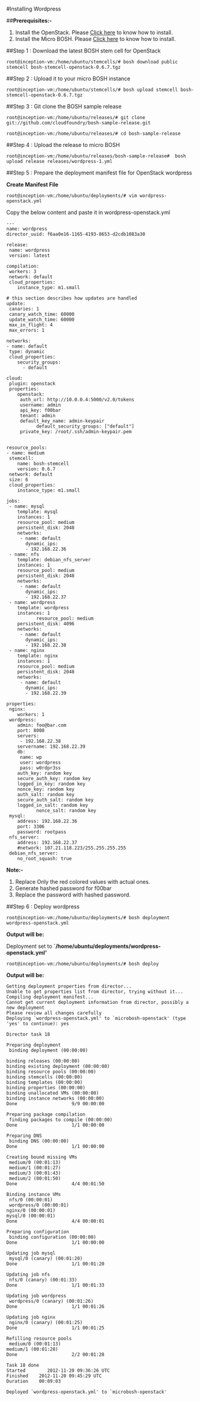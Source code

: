 #Installing Wordpress

##<b>Prerequisites:-</b>

<ol>
   <li>Install the OpenStack. Please 
<a href="https://github.com/rajdeepd/bosh-oss-docs/tree/master/bosh/documentation/install_openstack.md">Click here</a> to know how to install.</li>
   <li>Install the Micro BOSH. Please
<a href="https://github.com/rajdeepd/bosh-oss-docs/tree/master/bosh/documentation/install_microbosh_openstack.md">Click here</a> to know how to install.</li>
</ol>

##Step 1 : Download the latest BOSH stem cell for OpenStack

    root@inception-vm:/home/ubuntu/stemcells/# bosh download public stemcell bosh-stemcell-openstack-0.6.7.tgz


##Step 2 : Upload it to your micro BOSH instance

    root@inception-vm:/home/ubuntu/stemcells/# bosh upload stemcell bosh-stemcell-openstack-0.6.7.tgz

##Step 3 : Git clone the BOSH sample release

    root@inception-vm:/home/ubuntu/releases/# git clone git://github.com/cloudfoundry/bosh-sample-release.git

    root@inception-vm:/home/ubuntu/releases/# cd bosh-sample-release


##Step 4 : Upload the release to micro BOSH

    root@inception-vm:/home/ubuntu/releases/bosh-sample-release#  bosh upload release releases/wordpress-1.yml


##Step 5 : Prepare the deployment manifest file for OpenStack wordpress

<b>Create Manifest File</b>

    root@inception-vm:/home/ubuntu/deployments/# vim wordpress-openstack.yml

Copy the below content and paste it in wordpress-openstack.yml




    ---
    name: wordpress
    director_uuid: f6aa0e16-1165-4193-8653-d2cdb1083a30

    release:
     name: wordpress
     version: latest

    compilation:
     workers: 3
     network: default
     cloud_properties:
        instance_type: m1.small

    # this section describes how updates are handled
    update:
     canaries: 1
     canary_watch_time: 60000
     update_watch_time: 60000
     max_in_flight: 4
     max_errors: 1

    networks:
    - name: default
     type: dynamic
     cloud_properties:
        security_groups:
          - default

    cloud:
     plugin: openstack
     properties:
        openstack:
         auth_url: http://10.0.0.4:5000/v2.0/tokens
         username: admin
         api_key: f00bar
         tenant: admin
         default_key_name: admin-keypair
               default_security_groups: ["default"]
         private_key: /root/.ssh/admin-keypair.pem


    resource_pools:
    - name: medium
     stemcell:
        name: bosh-stemcell
        version: 0.6.7
     network: default
     size: 6
     cloud_properties:
        instance_type: m1.small

    jobs:
     - name: mysql
        template: mysql
        instances: 1
        resource_pool: medium
        persistent_disk: 2048
        networks:
         - name: default
           dynamic_ips:
           - 192.168.22.36
     - name: nfs
        template: debian_nfs_server
        instances: 1
        resource_pool: medium
        persistent_disk: 2048
        networks:
         - name: default
           dynamic_ips:
           - 192.168.22.37
     - name: wordpress
        template: wordpress
        instances: 1
               resource_pool: medium
        persistent_disk: 4096
        networks:
         - name: default
           dynamic_ips:
           - 192.168.22.38
     - name: nginx
        template: nginx
        instances: 1
        resource_pool: medium
        persistent_disk: 2048
        networks:
         - name: default
           dynamic_ips:
           - 192.168.22.39

    properties:
     nginx:
        workers: 1
     wordpress:
        admin: foo@bar.com
        port: 8008
        servers:
         - 192.168.22.38
        servername: 192.168.22.39
        db:
         name: wp
         user: wordpress
         pass: w0rdpr3ss
        auth_key: random key
        secure_auth_key: random key
        logged_in_key: random key
        nonce_key: random key
        auth_salt: random key
        secure_auth_salt: random key
        logged_in_salt: random key
               nonce_salt: random key
     mysql:
        address: 192.168.22.36
        port: 3306
        password: rootpass
     nfs_server:
        address: 192.168.22.37
        #network: 107.21.118.223/255.255.255.255
     debian_nfs_server:
        no_root_squash: true


<b>Note:-</b>
<ol>
<li>Replace Only the red colored values with actual ones.</li>
<li>Generate hashed password for f00bar</li>
<li>Replace the password with hashed password.</li>
</ol>
 
##Step 6 : Deploy wordpress

    root@inception-vm:/home/ubuntu/deployments/# bosh deployment wordpress-openstack.yml

<b>Output will be:</b>

Deployment set to <b>`/home/ubuntu/deployments/wordpress-openstack.yml'</b>

    root@inception-vm:/home/ubuntu/deployments/# bosh deploy


<b>Output will be:</b>

    Getting deployment properties from director...
    Unable to get properties list from director, trying without it...
    Compiling deployment manifest...
    Cannot get current deployment information from director, possibly a new deployment
    Please review all changes carefully
    Deploying `wordpress-openstack.yml' to `microbosh-openstack' (type 'yes' to continue): yes

    Director task 18

    Preparing deployment
     binding deployment (00:00:00)                    
                                                
    binding releases (00:00:00)                                                                       
    binding existing deployment (00:00:00)                                                            
    binding resource pools (00:00:00)                                                                 
    binding stemcells (00:00:00)                                                                      
    binding templates (00:00:00)                                                                      
    binding properties (00:00:00)                                                                     
    binding unallocated VMs (00:00:00)                                                                
    binding instance networks (00:00:00)                                                              
    Done                    9/9 00:00:00                                                                

    Preparing package compilation
     finding packages to compile (00:00:00)                                                            
    Done                    1/1 00:00:00                                                                

    Preparing DNS
     binding DNS (00:00:00)                                                                            
    Done                    1/1 00:00:00                                                                

    Creating bound missing VMs
     medium/0 (00:01:13)                                                                               
     medium/1 (00:01:27)                                                                               
     medium/3 (00:01:43)                                                                               
     medium/2 (00:01:50)                                                                               
    Done                    4/4 00:01:50                                                                

    Binding instance VMs
     nfs/0 (00:00:01)                                                                                 
     wordpress/0 (00:00:01)                                                                            
    nginx/0 (00:00:01)                                                                                
    mysql/0 (00:00:01)                                                                                
    Done                    4/4 00:00:01                                                                

    Preparing configuration
     binding configuration (00:00:00)                                                                  
    Done                    1/1 00:00:00                                                                

    Updating job mysql
     mysql/0 (canary) (00:01:20)                                                                       
    Done                    1/1 00:01:20                                                                

    Updating job nfs
     nfs/0 (canary) (00:01:33)                                                                         
    Done                    1/1 00:01:33                                                                

    Updating job wordpress
     wordpress/0 (canary) (00:01:26)                                                                   
    Done                    1/1 00:01:26                                                                

    Updating job nginx
     nginx/0 (canary) (00:01:25)                                                                       
    Done                    1/1 00:01:25                                                                

    Refilling resource pools
     medium/0 (00:01:13)                                                                               
    medium/1 (00:01:28)                                                                               
    Done                    2/2 00:01:28                                                                

    Task 18 done
    Started        2012-11-20 09:36:26 UTC
    Finished    2012-11-20 09:45:29 UTC
    Duration    00:09:03

    Deployed `wordpress-openstack.yml' to `microbosh-openstack'



